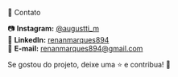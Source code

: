 👤 Contato

📷 **Instagram:** [@augustti_m](https://www.instagram.com/augustti_m/) <br>
💼 **LinkedIn:** [renanmarques894](https://www.linkedin.com/in/renanmarques894/) <br>
📧 **E-mail:** renanmarques894@gmail.com

Se gostou do projeto, deixe uma ⭐ e contribua! 🚀
